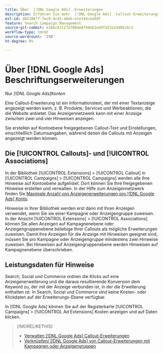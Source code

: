 ```yaml
---
title: Über  [!DNL Google Ads] -Erweiterungen
description: Erfahren Sie mehr  [!DNL Google Ads]  Callout-Erweiterungen in Search, Social und Commerce.
exl-id: d821067f-7ec6-4cd3-a6eb-e1e194cea0df
feature: Search Campaign Management
source-git-commit: e16bc62127a708de8f4deb1eddfa53a14405cbc2
workflow-type: tm+mt
source-wordcount: '258'
ht-degree: 0%

---
```


# Über [!DNL Google Ads] Beschriftungserweiterungen

Nur *[!DNL Google Ads]Konten*

Eine Callout-Erweiterung ist ein Informationstext, der mit einer Textanzeige angezeigt werden kann, z. B. Produkte, Services und Werbeaktionen, die die Website anbietet. Das Anzeigennetzwerk kann mit einer Anzeige zwischen zwei und vier Hinweisen anzeigen.

Sie erstellen auf Kontoebene freigegebenen Callout-Text und Einstellungen, einschließlich Datumsangaben, während denen die Callouts mit Anzeigen angezeigt werden können.

## Die [!UICONTROL Callouts]- und [!UICONTROL Associations]

In der Bibliothek [!UICONTROL Extensions] > [!UICONTROL Callout] in [!UICONTROL Campaigns] > [!UICONTROL Campaigns] werden alle Ihre Hinweise auf Kontoebene aufgelistet. Dort können Sie Ihre freigegebenen Hinweise erstellen und verwalten. In der Hilfe zum Anzeigennetzwerk finden Sie [Maximale Anzahl von Anzeigenerweiterungen pro  [!DNL Google Ads] Konto](https://support.google.com/google-ads/answer/6372658?hl=en).

Hinweise in Ihrer Bibliothek werden erst dann mit Ihren Anzeigen verwendet, wenn Sie sie einer Kampagne oder Anzeigengruppe zuweisen. In der Ansicht [!UICONTROL Extensions] > [!UICONTROL Associations] können Sie allen Anzeigen auf Kampagnenebene oder Anzeigengruppenebene beliebige Ihrer Callouts als mögliche Erweiterungen zuweisen. Damit Ihre Anzeigen für die Anzeige mit Hinweisen geeignet sind, müssen Sie pro Kampagne oder Anzeigengruppe mindestens zwei Hinweise zuweisen. Bei Hinweisen auf Anzeigengruppenebene werden Hinweisen auf Kampagnenebene überschrieben.

## Leistungsdaten für Hinweise

Search, Social und Commerce ordnen die Klicks auf eine Anzeigenerweiterung und die daraus resultierende Konversion dem Keyword zu, der mit der Anzeige verbunden ist, in der die Erweiterung enthalten ist. In Search, Social und Commerce sind keine Kosten- oder Klickdaten auf der Erweiterungs-Ebene verfügbar.

In [!DNL Google Ads] können Sie auf der Registerkarte [!UICONTROL Campaigns] > [!UICONTROL Ad Extensions] Kosten anzeigen und auf Daten klicken.

>[!MORELIKETHIS]
>
>* [Verwalten [!DNL Google Ads] Callout-Erweiterungen](callout-extension-manage.md)
>* [Verknüpfen/ [!DNL Google Ads]  von Callout-Erweiterungen mit Kampagnen oder Anzeigengruppen](callout-extension-associate.md)
